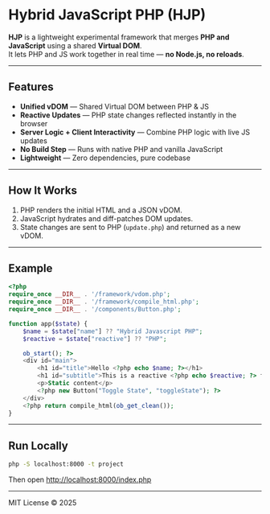 # Hybrid JavaScript PHP (HJP)

**HJP** is a lightweight experimental framework that merges **PHP and JavaScript** using a shared **Virtual DOM**.  
It lets PHP and JS work together in real time — **no Node.js, no reloads**.

---

## Features

- **Unified vDOM** — Shared Virtual DOM between PHP & JS  
- **Reactive Updates** — PHP state changes reflected instantly in the browser  
- **Server Logic + Client Interactivity** — Combine PHP logic with live JS updates  
- **No Build Step** — Runs with native PHP and vanilla JavaScript  
- **Lightweight** — Zero dependencies, pure codebase

---

## How It Works

1. PHP renders the initial HTML and a JSON vDOM.  
2. JavaScript hydrates and diff-patches DOM updates.  
3. State changes are sent to PHP (`update.php`) and returned as a new vDOM.  

---

## Example

```php
<?php
require_once __DIR__ . '/framework/vdom.php';
require_once __DIR__ . '/framework/compile_html.php';
require_once __DIR__ . '/components/Button.php';

function app($state) {
    $name = $state["name"] ?? "Hybrid Javascript PHP";
    $reactive = $state["reactive"] ?? "PHP";

    ob_start(); ?>
    <div id="main">
        <h1 id="title">Hello <?php echo $name; ?></h1>
        <h1 id="subtitle">This is a reactive <?php echo $reactive; ?> framework</h1>
        <p>Static content</p>
        <?php new Button("Toggle State", "toggleState"); ?>
    </div>
    <?php return compile_html(ob_get_clean());
}
```

---

## Run Locally

```bash
php -S localhost:8000 -t project
```

Then open [http://localhost:8000/index.php](http://localhost:8000/index.php)

---

MIT License © 2025
